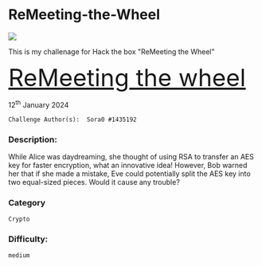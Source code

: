 # ReMeeting-the-Wheel
![]([assets/images/banner.png](https://avatars.githubusercontent.com/u/31746234?s=280&v=4))

This is my challenage for Hack the box "ReMeeting the Wheel"


<font size="10">[ReMeeting the wheel](https://app.hackthebox.com/challenges/remeeting-the-wheel)</font>

12<sup>th</sup> January 2024

```
Challenge Author(s):  Sora0 #1435192
```

### Description:

While Alice was daydreaming, she thought of using RSA to transfer an AES key for faster encryption, what an innovative idea! However, Bob warned her that if she made a mistake, Eve could potentially split the AES key into two equal-sized pieces. Would it cause any trouble?

### Category

`Crypto`

### Difficulty:

`medium`
